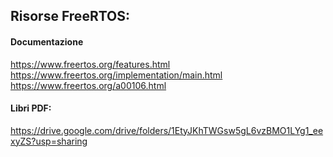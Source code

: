## Risorse FreeRTOS:
#### Documentazione
https://www.freertos.org/features.html \
https://www.freertos.org/implementation/main.html \
https://www.freertos.org/a00106.html 
#### Libri PDF:
https://drive.google.com/drive/folders/1EtyJKhTWGsw5gL6vzBMO1LYg1_eexyZS?usp=sharing 
